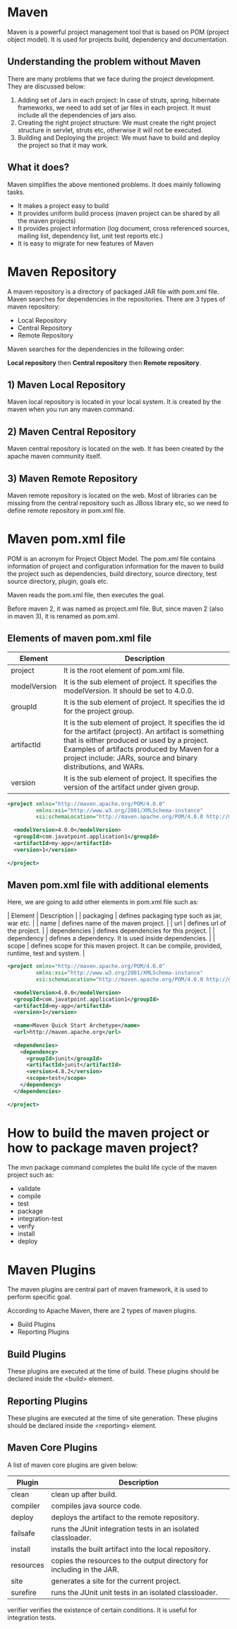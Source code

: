 # Maven
Maven is a powerful project management tool that is based on POM (project object model). It is used for projects build, dependency and documentation.

## Understanding the problem without Maven
There are many problems that we face during the project development. They are discussed below:

1. Adding set of Jars in each project: In case of struts, spring, hibernate frameworks, we need to add set of jar files in each project. It must include all the dependencies of jars also.
2. Creating the right project structure: We must create the right project structure in servlet, struts etc, otherwise it will not be executed.
3. Building and Deploying the project: We must have to build and deploy the project so that it may work.

## What it does?
Maven simplifies the above mentioned problems. It does mainly following tasks.

- It makes a project easy to build
- It provides uniform build process (maven project can be shared by all the maven projects)
- It provides project information (log document, cross referenced sources, mailing list, dependency list, unit test reports etc.)
- It is easy to migrate for new features of Maven

# Maven Repository
A maven repository is a directory of packaged JAR file with pom.xml file. Maven searches for dependencies in the repositories. There are 3 types of maven repository:

- Local Repository
- Central Repository
- Remote Repository

Maven searches for the dependencies in the following order:

**Local repository** then **Central repository** then **Remote repository**.

## 1) Maven Local Repository
Maven local repository is located in your local system. It is created by the maven when you run any maven command.

## 2) Maven Central Repository
Maven central repository is located on the web. It has been created by the apache maven community itself.

## 3) Maven Remote Repository
Maven remote repository is located on the web. Most of libraries can be missing from the central repository such as JBoss library etc, so we need to define remote repository in pom.xml file.

# Maven pom.xml file
POM is an acronym for Project Object Model. The pom.xml file contains information of project and configuration information for the maven to build the project such as dependencies, build directory, source directory, test source directory, plugin, goals etc.

Maven reads the pom.xml file, then executes the goal.

Before maven 2, it was named as project.xml file. But, since maven 2 (also in maven 3), it is renamed as pom.xml.

## Elements of maven pom.xml file

| Element |	Description |
| ------- | ----------- |
| project |	It is the root element of pom.xml file. |
| modelVersion |	It is the sub element of project. It specifies the modelVersion. It should be set to 4.0.0. |
| groupId |	It is the sub element of project. It specifies the id for the project group. |
| artifactId |	It is the sub element of project. It specifies the id for the artifact (project). An artifact is something that is either produced or used by a project. Examples of artifacts produced by Maven for a project include: JARs, source and binary distributions, and WARs. |
| version |	It is the sub element of project. It specifies the version of the artifact under given group. |

```xml
<project xmlns="http://maven.apache.org/POM/4.0.0"   
         xmlns:xsi="http://www.w3.org/2001/XMLSchema-instance"  
         xsi:schemaLocation="http://maven.apache.org/POM/4.0.0 http://maven.apache.org/xsd/maven-4.0.0.xsd">  
  
  <modelVersion>4.0.0</modelVersion>  
  <groupId>com.javatpoint.application1</groupId>  
  <artifactId>my-app</artifactId>  
  <version>1</version>  
  
</project>  
```

## Maven pom.xml file with additional elements
Here, we are going to add other elements in pom.xml file such as:

| Element |	Description |
| packaging |	defines packaging type such as jar, war etc. |
| name |	defines name of the maven project. |
| url |	defines url of the project. |
| dependencies |	defines dependencies for this project. |
| dependency |	defines a dependency. It is used inside dependencies. |
| scope |	defines scope for this maven project. It can be compile, provided, runtime, test and system. |

```xml
<project xmlns="http://maven.apache.org/POM/4.0.0"   
         xmlns:xsi="http://www.w3.org/2001/XMLSchema-instance"  
         xsi:schemaLocation="http://maven.apache.org/POM/4.0.0 http://maven.apache.org/xsd/maven-4.0.0.xsd">  
  
  <modelVersion>4.0.0</modelVersion>  
  <groupId>com.javatpoint.application1</groupId>  
  <artifactId>my-app</artifactId>  
  <version>1</version>  
 
  <name>Maven Quick Start Archetype</name>  
  <url>http://maven.apache.org</url>  
  
  <dependencies>  
    <dependency>  
      <groupId>junit</groupId>  
      <artifactId>junit</artifactId>  
      <version>4.8.2</version>  
      <scope>test</scope>  
    </dependency>  
  </dependencies>  
  
</project>  
```

# How to build the maven project or how to package maven project?
The mvn package command completes the build life cycle of the maven project such as:

- validate
- compile
- test
- package
- integration-test
- verify
- install
- deploy

# Maven Plugins
The maven plugins are central part of maven framework, it is used to perform specific goal.

According to Apache Maven, there are 2 types of maven plugins.

- Build Plugins
- Reporting Plugins

## Build Plugins
These plugins are executed at the time of build. These plugins should be declared inside the \<build> element.

## Reporting Plugins
These plugins are executed at the time of site generation. These plugins should be declared inside the \<reporting> element.

## Maven Core Plugins
A list of maven core plugins are given below:

| Plugin | Description |
| ------ | ----------- |
| clean | clean up after build. |
| compiler | compiles java source code. |
| deploy | deploys the artifact to the remote repository. |
| failsafe | runs the JUnit integration tests in an isolated classloader. |
| install | installs the built artifact into the local repository. |
| resources | copies the resources to the output directory for including in the JAR. |
| site | generates a site for the current project. |
| surefire | runs the JUnit unit tests in an isolated classloader. |
verifier	verifies the existence of certain conditions. It is useful for integration tests.

